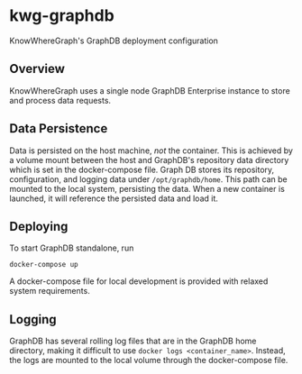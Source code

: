 # kwg-graphdb

KnowWhereGraph's GraphDB deployment configuration

## Overview

KnowWhereGraph uses a single node GraphDB Enterprise instance to store and process data requests.

## Data Persistence

Data is persisted on the host machine, _not_ the container. This is achieved by a volume mount between the host and GraphDB's repository data directory which is set in the docker-compose file. Graph DB stores its repository, configuration, and logging data under `/opt/graphdb/home`. This path can be mounted to the local system, persisting the data. When a new container is launched, it will reference the persisted data and load it.

## Deploying

To start GraphDB standalone, run

`docker-compose up`

A docker-compose file for local development is provided with relaxed system requirements.

## Logging

GraphDB has several rolling log files that are in the GraphDB home directory, making it difficult to use `docker logs <container_name>`. Instead, the logs are mounted to the local volume through the docker-compose file.
